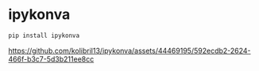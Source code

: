 # ipykonva

```sh
pip install ipykonva
```


https://github.com/kolibril13/ipykonva/assets/44469195/592ecdb2-2624-466f-b3c7-5d3b211ee8cc

